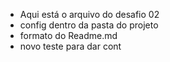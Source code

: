 - Aqui está o arquivo do desafio 02
- config dentro da pasta do projeto
- formato do Readme.md
- novo teste para dar cont